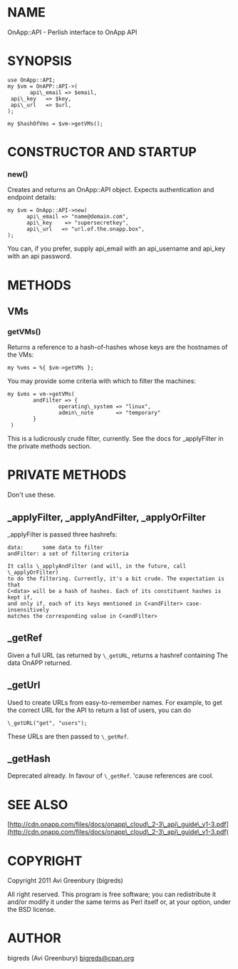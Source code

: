 # NAME

OnApp::API - Perlish interface to OnApp API

# SYNOPSIS

    use OnApp::API;
    my $vm = OnAPP::API->(
           api\_email => $email,
	 api\_key   => $key,
	 api\_url   => $url,
    );

    my $hashOfVms = $vm->getVMs();

# CONSTRUCTOR AND STARTUP

### new()

Creates and returns an OnApp::API object. Expects authentication and endpoint details:

    my $vm = OnApp::API->new)
          api\_email => "name@domain.com",
          api\_key	  => "supersecretkey",
          api\_url   => "url.of.the.onapp.box",
    );

You can, if you prefer, supply api\_email with an api\_username and api\_key with an api password.

# METHODS

## VMs

### getVMs()

Returns a reference to a hash-of-hashes whose keys are the hostnames of the VMs:

    my %vms = %{ $vm->getVMs };

You may provide some criteria with which to filter the machines:

    my $vms = vm->getVMs(
            andFilter => {
                    operating\_system => "linux",
                    admin\_note       => "temporary"
            }
     )

This is a ludicrously crude filter, currently. See the docs for \_applyFilter in the
private methods section.

# PRIVATE METHODS

Don't use these.

## _applyFilter, _applyAndFilter, _applyOrFilter

\_applyFilter is passed three hashrefs:

    data:      some data to filter
    andFilter: a set of filtering criteria

    It calls \_applyAndFilter (and will, in the future, call \_applyOrFilter)
    to do the filtering. Currently, it's a bit crude. The expectation is that
    C<data> will be a hash of hashes. Each of its constituent hashes is kept if, 
    and only if, each of its keys mentioned in C<andFilter> case-insensitively
    matches the corresponding value in C<andFilter>

## _getRef

Given a full URL (as returned by `\_getURL`, returns a hashref containing
The data OnAPP returned.

## _getUrl
Used to create URLs from easy-to-remember names. For example, to get
the correct URL for the API to return a list of users, you can do

    \_getURL("get", "users");

These URLs are then passed to `\_getRef`.

## _getHash

Deprecated already. In favour of `\_getRef`. 'cause references are cool.

# SEE ALSO

[http://cdn.onapp.com/files/docs/onapp\_cloud\_2-3\_api\_guide\_v1-3.pdf](http://cdn.onapp.com/files/docs/onapp\_cloud\_2-3\_api\_guide\_v1-3.pdf)

# COPYRIGHT

Copyright 2011 Avi Greenbury (bigreds)

All right reserved. This program is free software; you can redistribute it and/or modify 
it under the same terms as Perl itself or, at your option, under the BSD license.

# AUTHOR
  bigreds (Avi Greenbury) bigreds@cpan.org